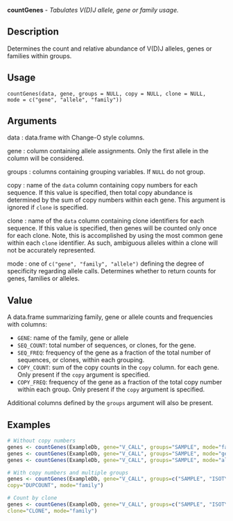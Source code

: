 





**countGenes** - *Tabulates V(D)J allele, gene or family usage.*

Description
--------------------

Determines the count and relative abundance of V(D)J alleles, genes or families within
groups.


Usage
--------------------
```
countGenes(data, gene, groups = NULL, copy = NULL, clone = NULL,
mode = c("gene", "allele", "family"))
```

Arguments
-------------------

data
:   data.frame with Change-O style columns.

gene
:   column containing allele assignments. Only the first allele in the
column will be considered.

groups
:   columns containing grouping variables. If `NULL` do not group.

copy
:   name of the `data` column containing copy numbers for each 
sequence. If this value is specified, then total copy abundance
is determined by the sum of copy numbers within each gene.
This argument is ignored if `clone` is specified.

clone
:   name of the `data` column containing clone identifiers for each 
sequence. If this value is specified, then genes will be counted only
once for each clone. Note, this is accomplished by using the most 
common gene within each `clone` identifier. As such,
ambiguous alleles within a clone will not be accurately represented.

mode
:   one of `c("gene", "family", "allele")` defining
the degree of specificity regarding allele calls. Determines whether 
to return counts for genes, families or alleles.




Value
-------------------

A data.frame summarizing family, gene or allele counts and frequencies 
with columns:

+  `GENE`:        name of the family, gene or allele
+  `SEQ_COUNT`:   total number of sequences, or clones, for the gene.
+  `SEQ_FREQ`:    frequency of the gene as a fraction of the total
number of sequences, or clones, within each grouping.
+  `COPY_COUNT`:  sum of the copy counts in the `copy` column.
for each gene. Only present if the `copy` 
argument is specified.
+  `COPY_FREQ`:   frequency of the gene as a fraction of the total
copy number within each group. Only present if 
the `copy` argument is specified.

Additional columns defined by the `groups` argument will also be present.



Examples
-------------------

```R
# Without copy numbers
genes <- countGenes(ExampleDb, gene="V_CALL", groups="SAMPLE", mode="family")
genes <- countGenes(ExampleDb, gene="V_CALL", groups="SAMPLE", mode="gene")
genes <- countGenes(ExampleDb, gene="V_CALL", groups="SAMPLE", mode="allele")

# With copy numbers and multiple groups
genes <- countGenes(ExampleDb, gene="V_CALL", groups=c("SAMPLE", "ISOTYPE"), 
copy="DUPCOUNT", mode="family")

# Count by clone
genes <- countGenes(ExampleDb, gene="V_CALL", groups=c("SAMPLE", "ISOTYPE"), 
clone="CLONE", mode="family")
```




